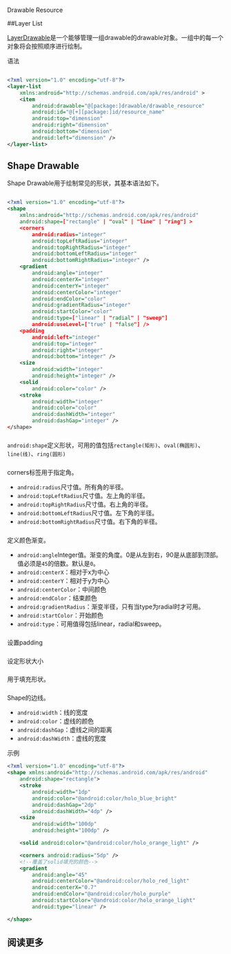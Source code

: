 Drawable Resource


##Layer List

[LayerDrawable](http://developer.android.com/reference/android/graphics/drawable/LayerDrawable.html)是一个能够管理一组drawable的drawable对象。一组中的每一个对象将会按照顺序进行绘制。

语法

```xml

<?xml version="1.0" encoding="utf-8"?>
<layer-list
    xmlns:android="http://schemas.android.com/apk/res/android" >
    <item
        android:drawable="@[package:]drawable/drawable_resource"
        android:id="@[+][package:]id/resource_name"
        android:top="dimension"
        android:right="dimension"
        android:bottom="dimension"
        android:left="dimension" />
</layer-list>

```

## Shape Drawable

Shape Drawable用于绘制常见的形状，其基本语法如下。

```xml

<?xml version="1.0" encoding="utf-8"?>
<shape
    xmlns:android="http://schemas.android.com/apk/res/android"
    android:shape=["rectangle" | "oval" | "line" | "ring"] >
    <corners
        android:radius="integer"
        android:topLeftRadius="integer"
        android:topRightRadius="integer"
        android:bottomLeftRadius="integer"
        android:bottomRightRadius="integer" />
    <gradient
        android:angle="integer"
        android:centerX="integer"
        android:centerY="integer"
        android:centerColor="integer"
        android:endColor="color"
        android:gradientRadius="integer"
        android:startColor="color"
        android:type=["linear" | "radial" | "sweep"]
        android:useLevel=["true" | "false"] />
    <padding
        android:left="integer"
        android:top="integer"
        android:right="integer"
        android:bottom="integer" />
    <size
        android:width="integer"
        android:height="integer" />
    <solid
        android:color="color" />
    <stroke
        android:width="integer"
        android:color="color"
        android:dashWidth="integer"
        android:dashGap="integer" />
</shape>

```

### <shape>


`android:shape`定义形状，可用的值包括`rectangle(矩形)`、`oval(椭圆形)`、`line(线)`、`ring(圆形)`



### <corners>

corners标签用于指定角。

* `android:radius`尺寸值。所有角的半径。
* `android:topLeftRadius`尺寸值。左上角的半径。
* `android:topRightRadius`尺寸值。右上角的半径。
* `android:bottomLeftRadius`尺寸值。左下角的半径。
* `android:bottomRightRadius`尺寸值。右下角的半径。

### <gradient>

定义颜色渐变。

* `android:angle`Integer值。渐变的角度。0是从左到右，90是从底部到顶部。值必须是`45`的倍数。默认是`0`。
* `android:centerX`：相对于x为中心
* `android:centerY`：相对于y为中心
* `android:centerColor`：中间颜色
* `android:endColor`：结束颜色
* `android:gradientRadius`：渐变半径，只有当type为radial时才可用。
* `android:startColor`：开始颜色
* `android:type`：可用值得包括linear，radial和sweep。

### <padding>
设置padding
### <size>
设定形状大小

### <solid>
用于填充形状。
### <stroke>

Shape的边线。

* `android:width`：线的宽度
* `android:color`：虚线的颜色
* `android:dashGap`：虚线之间的距离
* `android:dashWidth`：虚线的宽度

示例

```xml
<?xml version="1.0" encoding="utf-8"?>
<shape xmlns:android="http://schemas.android.com/apk/res/android"
    android:shape="rectangle">
    <stroke
        android:width="1dp"
        android:color="@android:color/holo_blue_bright"
        android:dashGap="2dp"
        android:dashWidth="4dp" />
    <size
        android:width="100dp"
        android:height="100dp" />

    <solid android:color="@android:color/holo_orange_light" />

    <corners android:radius="5dp" />
    <!--覆盖了solid填充的颜色-->
    <gradient
        android:angle="45"
        android:centerColor="@android:color/holo_red_light"
        android:centerX="0.7"
        android:endColor="@android:color/holo_purple"
        android:startColor="@android:color/holo_orange_light"
        android:type="linear" />

</shape>

```




## 阅读更多
